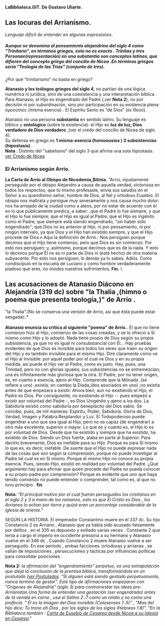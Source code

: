 **LaBibliateca.GIT. De Gustavo Uliarte.**
## Las locuras del Arrianismo.

*Lenguaje dificil de entender en algunas expresiones*. 


##### Aunque se denomina al pensamiento alejandrino del siglo 4 como "Trinitario", en términos griegos, esto no es exacto . Trinitas y tres Personae(representación) en una substantia son conceptos latinos, que difieren del concepto griego del concilio de Nicea  .En términos griegos sería "Teología de las Trias" (conjunto de tres).

¿Por qué “trinitarismo” no basta en griego?

**Atanasio y los teólogos griegos del siglo 4**, no partían de una lógica numérica ni jurídica, sino de una coexistencia   y una interpretación bíblica . 
Para Atanasio, el Hijo es engendrado del Padre (,ver **Nota 2**), no por decisión ni por subordinación, sino por participación en su existencia plena: ὁμοούσιος (misma esencia) . 
El Espíritu Santo es “de Dios” (ἐκ Θεοῦ). 

Atanasio no usa persona  **substantia** en sentido latino. Su lenguaje es bíblico y **ontológico** (sobre la existencia): el Hijo es **luz de luz, Dios verdadero de Dios verdadero** ,(ver el credo del concilio de Nicea de siglo 4).   
Su defensa en griego es  **1  misma-esencia (homoousios )  3  subsistencias (hipostasis)** .  
**Nota** : Distinto del "sabelismo" del siglo 3 que afirma una sola hipostasis.
[ver Credo de Nicea](https://labibliateca.github.io/main/principal.html?texto=https://labibliateca.github.io/Documentos/credo.html)

### El Arrianismo según Arrio.

**La Carta de Arrio al Obispo de Nicodemia,Bitinia.**
"Arrio, injustamente perseguido por el obispo Alejandro a causa de
aquella verdad, victoriosa en todos los respectos, que tú mismo
profesaste, envía sus saludos en el Señor a su queridísimo señor, hombre
de Dios, al fiel y ortodoxo Eusebio. El obispo nos maltrata y persigue
muy severamente y nos causa mucho dolor: nos ha arrojado de la ciudad
como a ateos, por no estar de acuerdo con él en lo que públicamente
predica, a saber: ,que el Padre lo fue siempre, y que el Hijo lo fue
siempre; que el Hijo es igual al Padre; que el Hijo es ingénito como el
Padre; que siempre está siendo engendrado, "sin haber sido engendrado";
que Dios no es anterior al Hijo, ni por pensamiento, ni por ningún
intervalo, ya que Dios y el Hijo han existido siempre, y que el Hijo
procede de Dios.» Aquí la definición de Arrio.: Nos persiguen porque
decimos que el Hijo tiene comienzo, pero que Dios es sin comienzo. Por
esto nos persiguen; y, asimismo, porque decimos que es de la nada. Y
esto lo decimos porque Él no es ni parte de Dios ni (está hecho) de otra
materia subyacente. Por esto nos persiguen; lo demás ya lo sabes. Adiós.
Como condiscípulo en la escuela de Luciano y como hombre verdaderamente
piadoso que eres, no olvides nuestros sufrimientos. **Fin.**
\
## Las acusaciones de Atanasio Diácono en Alejandría (319 dc) sobre "la Thalia ,(himno o poema que presenta teología,)" de Arrio .
"la Thalia".(No se conserva una versión de Arrio, así que ésta puede estar sesgada):.*\
\
**Atanasio enuncia su crítica al siguiente \"poema\" de Arrio.**. 
 El que no tiene comienzo hizo al Hijo, comienzo de las cosas
creadas, y se lo ofreció a Sí mismo como Hijo y lo adoptó. Nada tiene
propio de Dios según su propia subsistencia, ya que no es igual ni
consubstancial con Él... Hay pruebas evidentes de que Dios es invisible
para todos los seres que traen su origen del Hijo y es también invisible
para el mismo Hijo. Diré claramente cómo ve el Hijo al Invisible: por
aquel poder por el cual ve Dios y en su propia medida, así puede el Hijo
ver al Padre, como es justo. Hay, pues, una Trinidad, pero no con
glorias iguales; sus subsistencias no se entremezclan; una es
infinitamente más gloriosa que la otra. El Padre, por no tener origen,
es, en cuanto a esencia, ajeno al Hijo. Comprende que la Mónada ,(se
refiere a uno) ,existía; en cambio la Díada,(dos asociados en uno) ,no
existía antes de que empezara a existir. Ahora bien, aun no existiendo
el Hijo, el Padre es Dios. Por consiguiente, no existiendo el Hijo --
pues empezó a existir por voluntad del Padre -, es Dios Unigénito y
ajeno a los dos. La Sabiduría existió como sabiduría por beneplácito del
Dios sabio. Se concibe, pues, de mil maneras: Espíritu, Poder,
Sabiduría. Gloria de Dios, Verdad, Imagen y Palabra.Resplandor y Luz. El
Todopoderoso puede engendrar a uno que sea igual al Hijo, pero no es
capaz (de engendrar) a otro más excelente, superior o mayor. Lo que es y
cuanto es, el Hijo lo es por voluntad de Dios. Desde que ha existido y
siempre que ha existido, ha existido de Dios. Siendo un Dios fuerte,
alaba en parte al Superior. Para decirlo brevemente, Dios es inefable
para su Hijo. Porque es para Sí mismo lo que es, es decir, inefable. De
suerte que el Hijo no puede expresar nada de las cosas que son según la
comprensión, porque no puede investigar al Padre tal cual es en Sí
mismo. Porque el mismo Hijo no conoce su propia esencia. Pues, siendo
Hijo, existió en realidad por voluntad del Padre. ¿Qué argumento hay
para afirmar que quien procede del Padre no pueda conocer a su propio
padre por comprensión? Porque es evidente que uno que haya tenido
comienzo no puede entender o comprender, tal como es, al que no tuvo
principio . **fin**.   

**Nota:** *"El principal motivo por el cual fueron perseguidos los
cristianos en el siglo 2 y 3 a mano de los romanos, esto es que El
Cristo es Dios , los Arrianos lo echan por tierra y quizá eran un
porcentaje considerable de la iglesia de oriente."*

SEGÚN LA HISTORIA. El emperador Constantino muere en el 337 dc. Su hijo
Constancio 2 es Arriano , Atanasio que ya había sido acusado falsamente
por delitos , en el 335 es depuesto y exiliado varias veces .
Constante 2 que tenía a cargo el imperio en occidente presiona a su
hermano y Atanasio vuelve en el 346 dc , Cuando Constancio 2 muere
Atanasio vuelve a ser perseguido. En ese período , ambas facciones
:ortodoxas y arrianas , se valían de imposiciones , persecuciones y
tácticas por influencias políticas para consolidar posiciones .  

**Nota 2:** *la afirmación del "engendramiento" perpetuo, es una extrapolación que aleja la
conclusión de la premisa bíblica, transformándola en un postulado ([ver
Postulados](https://labibliateca.github.io/main/principal.html?texto=Declaracion.html). 
 "Si alguien está siendo gestado perpetuamente,
nunca terminó de gestar". Este tipo de afirmaciones empezaron con
"Orígenes de Alejandría" (siglo 3) para contrarrestar las ideas pre-
Arrianistas.Una forma de entender una gestación (ser engendrado) antes
de la venida en carne , usa el Salmo 2:.7 como un relato y no como una
profecía. " Él es la imagen del Dios invisible (Colosenses 1:.5)" , "Mas
del hijo dice: Tu trono oh Dios , por los siglos de los siglos (Hebreos
1:8)". "En la Bibliateca también : [Carta de Eusebio de Cesarea desde
Nicea a su Iglesia en Cesarea](https://labibliateca.github.io/main/principal.html?texto=EusebioLetter.html)."*
